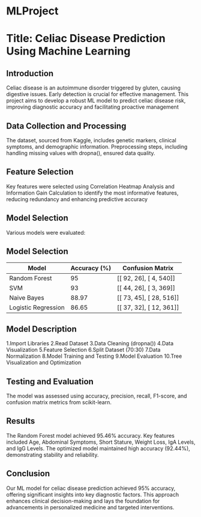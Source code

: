 # MLProject
# Title: Celiac Disease Prediction Using Machine Learning
## Introduction
Celiac disease is an autoimmune disorder triggered by gluten, causing digestive issues. Early detection is crucial for effective management. This project aims to develop a robust ML model to predict celiac disease risk, improving diagnostic accuracy and facilitating proactive management

## Data Collection and Processing
The dataset, sourced from Kaggle, includes genetic markers, clinical symptoms, and demographic information. Preprocessing steps, including handling missing values with dropna(), ensured data quality.

## Feature Selection
Key features were selected using Correlation Heatmap Analysis and Information Gain Calculation to identify the most informative features, reducing redundancy and enhancing predictive accuracy

## Model Selection
Various models were evaluated:
## Model Selection

| Model                | Accuracy (%) | Confusion Matrix     |
|----------------------|--------------|----------------------|
| Random Forest        | 95           | [[ 92, 26], [ 4, 540]] |
| SVM                  | 93           | [[ 44, 26], [ 3, 369]] |
| Naive Bayes          | 88.97        | [[ 73, 45], [ 28, 516]] |
| Logistic Regression  | 86.65        | [[ 37, 32], [ 12, 361]] |


## Model Description
1.Import Libraries
2.Read Dataset
3.Data Cleaning (dropna())
4.Data Visualization
5.Feature Selection
6.Split Dataset (70:30)
7.Data Normalization
8.Model Training and Testing
9.Model Evaluation
10.Tree Visualization and Optimization

## Testing and Evaluation
The model was assessed using accuracy, precision, recall, F1-score, and confusion matrix metrics from scikit-learn.

## Results
The Random Forest model achieved 95.46% accuracy. Key features included Age, Abdominal Symptoms, Short Stature, Weight Loss, IgA Levels, and IgG Levels. The optimized model maintained high accuracy (92.44%), demonstrating stability and reliability.

## Conclusion
Our ML model for celiac disease prediction achieved 95% accuracy, offering significant insights into key diagnostic factors. This approach enhances clinical decision-making and lays the foundation for advancements in personalized medicine and targeted interventions.


